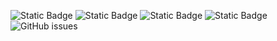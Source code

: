 ![Static Badge](https://img.shields.io/badge/blacklists-61-000000) ![Static Badge](https://img.shields.io/badge/blacklisted-2899250-cc0000) ![Static Badge](https://img.shields.io/badge/whitelisted-2250-00CC00) ![Static Badge](https://img.shields.io/badge/streaming_blacklist-28107-000000) ![GitHub issues](https://img.shields.io/github/issues/fabriziosalmi/blacklists)
